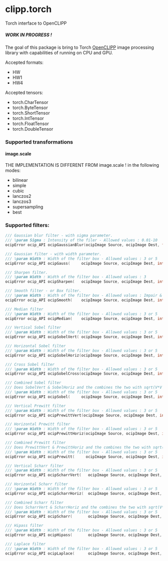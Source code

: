 # clipp.torch
Torch interface to OpenCLIPP

##### WORK IN PROGRESS !

The goal of this package is bring to Torch [OpenCLIPP](https://github.com/CRVI/OpenCLIPP) image processing library with capabilities of running on CPU and GPU.

Accepted formats:

* HW
* HW1
* HW4

Accepted tensors:

* torch.CharTensor
* torch.ByteTensor
* torch.ShortTensor
* torch.IntTensor
* torch.FloatTensor
* torch.DoubleTensor

### Supported transformations

#### image.scale

THE IMPLEMENTATION IS DIFFERENT FROM image.scale !
in the following modes:

* bilinear
* simple
* cubic
* lanczos2
* lanczos3
* supersampling
* best

### Supported filters:

```c++
/// Gaussian blur filter - with sigma parameter.
/// \param Sigma : Intensity of the filer - Allowed values : 0.01-10
ocipError ocip_API ocipGaussianBlur(ocipImage Source, ocipImage Dest, float Sigma);

/// Gaussian filter - with width parameter.
/// \param Width : Width of the filter box - Allowed values : 3 or 5
ocipError ocip_API ocipGauss(     ocipImage Source, ocipImage Dest, int Width);

/// Sharpen filter.
/// \param Width : Width of the filter box - Allowed values : 3
ocipError ocip_API ocipSharpen(   ocipImage Source, ocipImage Dest, int Width);

/// Smooth filter - or Box filter.
/// \param Width : Width of the filter box - Allowed values : Impair & >=3
ocipError ocip_API ocipSmooth(    ocipImage Source, ocipImage Dest, int Width);

/// Median filter
/// \param Width : Width of the filter box - Allowed values : 3 or 5
ocipError ocip_API ocipMedian(    ocipImage Source, ocipImage Dest, int Width);

/// Vertical Sobel filter
/// \param Width : Width of the filter box - Allowed values : 3 or 5
ocipError ocip_API ocipSobelVert( ocipImage Source, ocipImage Dest, int Width);

/// Horizontal Sobel filter
/// \param Width : Width of the filter box - Allowed values : 3 or 5
ocipError ocip_API ocipSobelHoriz(ocipImage Source, ocipImage Dest, int Width);

/// Cross Sobel filter
/// \param Width : Width of the filter box - Allowed values : 3 or 5
ocipError ocip_API ocipSobelCross(ocipImage Source, ocipImage Dest, int Width);

/// Combined Sobel filter
/// Does SobelVert & SobelHoriz and the combines the two with sqrt(V*V + H*H)
/// \param Width : Width of the filter box - Allowed values : 3 or 5
ocipError ocip_API ocipSobel(     ocipImage Source, ocipImage Dest, int Width);

/// Vertical Prewitt filter
/// \param Width : Width of the filter box - Allowed values : 3 or 5
ocipError ocip_API ocipPrewittVert(ocipImage Source, ocipImage Dest, int Width);

/// Horizontal Prewitt filter
/// \param Width : Width of the filter box - Allowed values : 3 or 5
ocipError ocip_API ocipPrewittHoriz(ocipImage Source, ocipImage Dest, int Width);

/// Combined Prewitt filter
/// Does PrewittVert & PrewittHoriz and the combines the two with sqrt(V*V + H*H)
/// \param Width : Width of the filter box - Allowed values : 3 or 5
ocipError ocip_API ocipPrewitt(     ocipImage Source, ocipImage Dest, int Width);

/// Vertical Scharr filter
/// \param Width : Width of the filter box - Allowed values : 3 or 5
ocipError ocip_API ocipScharrVert(   ocipImage Source, ocipImage Dest, int Width);

/// Horizontal Scharr filter
/// \param Width : Width of the filter box - Allowed values : 3 or 5
ocipError ocip_API ocipScharrHoriz(  ocipImage Source, ocipImage Dest, int Width);

/// Combined Scharr filter
/// Does ScharrVert & ScharrHoriz and the combines the two with sqrt(V*V + H*H)
/// \param Width : Width of the filter box - Allowed values : 3 or 5
ocipError ocip_API ocipScharr(       ocipImage Source, ocipImage Dest, int Width);

/// Hipass filter
/// \param Width : Width of the filter box - Allowed values : 3 or 5
ocipError ocip_API ocipHipass(       ocipImage Source, ocipImage Dest, int Width);

/// Laplace filter
/// \param Width : Width of the filter box - Allowed values : 3 or 5
ocipError ocip_API ocipLaplace(      ocipImage Source, ocipImage Dest, int Width);

```
